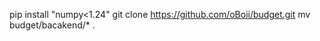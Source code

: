 <!-- Commands -->
pip install "numpy<1.24"
git clone https://github.com/oBoii/budget.git
mv budget/bacakend/* .